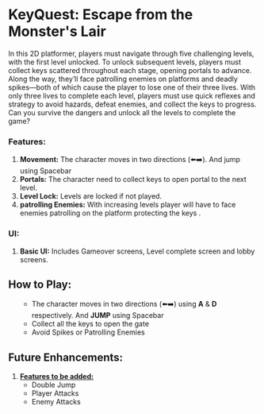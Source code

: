 # KeyQuest: Escape from the Monster's Lair
In this 2D platformer, players must navigate through five challenging levels, with the first level unlocked. To unlock subsequent levels, players must collect keys scattered throughout each stage, opening portals to advance. Along the way, they’ll face patrolling enemies on platforms and deadly spikes—both of which cause the player to lose one of their three lives. With only three lives to complete each level, players must use quick reflexes and strategy to avoid hazards, defeat enemies, and collect the keys to progress. Can you survive the dangers and unlock all the levels to complete the game?

### Features:
<ol>
<li><b>Movement:</b> The character moves in two directions (⬅️➡️). And jump using Spacebar</li>
<li><b>Portals:</b> The character need to collect keys to open portal to the next level.</li>
<li><b>Level Lock:</b> Levels are locked if not played.</li>
<li><b>patrolling Enemies:</b> With increasing levels player will have to face enemies patrolling on the platform protecting the keys .</li>

</ol>

### UI:
<ol>
<li><b>Basic UI:</b> Includes Gameover screens, Level complete screen and lobby screens.</li>
</ol>

## How to Play:
<ol>
    <ul>
      <li>The character moves in two directions (⬅️➡️) using <b>A</b> & <b>D</b> respectively. And <b>JUMP</b> using Spacebar</li>
         <li> Collect all the keys to open the gate</li></li>
         <li>Avoid Spikes or Patrolling Enemies</li>
    </ul>
</ol>

## Future Enhancements:
<ol>
    <li><b><u>Features to be added:</u></b>
    <ul>
        <li>Double Jump</li>
        <li>Player Attacks</li>
        <li>Enemy Attacks</li>
    </ul></li>
</ol>
